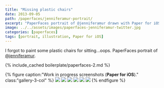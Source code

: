 ```yaml
---
title: "Missing plastic chairs"
date: 2013-09-05
path: /paperfaces/jenniferamur-portrait/
excerpt: "PaperFaces portrait of @jenniferamur drawn with Paper for iOS on an iPad."
image: ../../assets/images/paperfaces-jenniferamur-twitter.jpg
categories: [paperfaces]
tags: [portrait, illustration, Paper for iOS]
---
```


I forgot to paint some plastic chairs for sitting…oops. PaperFaces portrait of [@jenniferamur](https://twitter.com/jenniferamur).

{% include_cached boilerplate/paperfaces-2.md %}

{% figure caption:"Work in progress screenshots (**Paper for iOS**)." class:"gallery-3-col" %}
[![](../../assets/images/paperfaces-jenniferamur-process-1-600.jpg)](../../assets/images/paperfaces-jenniferamur-process-1-lg.jpg)
[![](../../assets/images/paperfaces-jenniferamur-process-2-600.jpg)](../../assets/images/paperfaces-jenniferamur-process-2-lg.jpg)
[![](../../assets/images/paperfaces-jenniferamur-process-3-600.jpg)](../../assets/images/paperfaces-jenniferamur-process-3-lg.jpg)
[![](../../assets/images/paperfaces-jenniferamur-process-4-600.jpg)](../../assets/images/paperfaces-jenniferamur-process-4-lg.jpg)
[![](../../assets/images/paperfaces-jenniferamur-process-5-600.jpg)](../../assets/images/paperfaces-jenniferamur-process-5-lg.jpg)
[![](../../assets/images/paperfaces-jenniferamur-process-6-600.jpg)](../../assets/images/paperfaces-jenniferamur-process-6-lg.jpg)
{% endfigure %}

